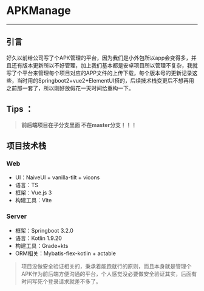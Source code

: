 # APKManage

------

## 引言

好久以前给公司写了个APK管理的平台，因为我们是小外包所以app会变得多，并且还有版本更新所以不好管理，加上我们基本都是安卓项目所以管理不复杂，我就写了个平台来管理每个项目对应的APP文件的上传下载，每个版本号的更新记录这些，当时用的Springboot2+vue2+ElementUI搭的，后续技术栈变更后不想再用之前那一套了，所以刚好放假花一天时间给重构一下。

## Tips ：

> **前后端项目在子分支里面 不在master分支！！！**



## 项目技术栈

### Web

- UI：NaiveUI + vanilla-tilt + vicons
- 语言：TS
- 框架：Vue.js 3
- 构建工具：Vite

### Server

- 框架：Springboot 3.2.0
- 语言：Kotlin 1.9.20
- 构建工具：Grade+kts
- ORM相关：Mybatis-flex-kotlin + actable

> 项目没做安全验证相关的，秉承着能跑就行的原则，而且本身就是管理个APK作为前后端方便沟通的平台，个人感觉没必要做安全验证其实，后面有时间写死个登录请求就差不多了。
